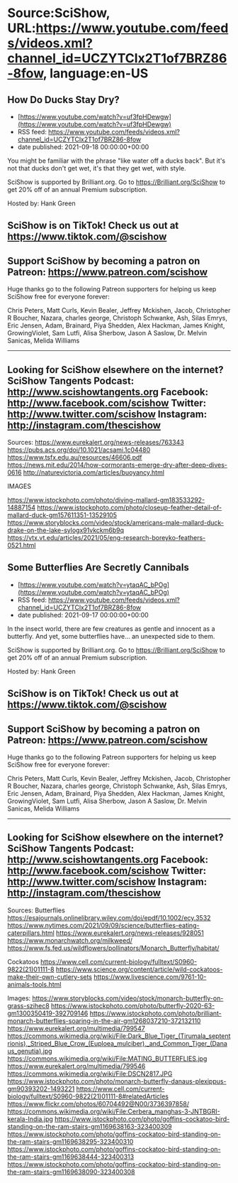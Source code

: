 # Source:SciShow, URL:https://www.youtube.com/feeds/videos.xml?channel_id=UCZYTClx2T1of7BRZ86-8fow, language:en-US

## How Do Ducks Stay Dry?
 - [https://www.youtube.com/watch?v=uf3fpHDewgw](https://www.youtube.com/watch?v=uf3fpHDewgw)
 - RSS feed: https://www.youtube.com/feeds/videos.xml?channel_id=UCZYTClx2T1of7BRZ86-8fow
 - date published: 2021-09-18 00:00:00+00:00

You might be familiar with the phrase "like water off a ducks back". But it's not that ducks don't get wet, it's that they get wet, with style.

SciShow is supported by Brilliant.org. Go to https://Brilliant.org/SciShow to get 20% off of an annual Premium subscription. 

Hosted by: Hank Green

SciShow is on TikTok!  Check us out at https://www.tiktok.com/@scishow 
----------
Support SciShow by becoming a patron on Patreon: https://www.patreon.com/scishow
----------
Huge thanks go to the following Patreon supporters for helping us keep SciShow free for everyone forever:

Chris Peters, Matt Curls, Kevin Bealer, Jeffrey Mckishen, Jacob, Christopher R Boucher, Nazara, charles george, Christoph Schwanke, Ash, Silas Emrys, Eric Jensen, Adam, Brainard, Piya Shedden, Alex Hackman, James Knight, GrowingViolet, Sam Lutfi, Alisa Sherbow, Jason A Saslow, Dr. Melvin Sanicas, Melida Williams

----------
Looking for SciShow elsewhere on the internet?
SciShow Tangents Podcast: http://www.scishowtangents.org
Facebook: http://www.facebook.com/scishow
Twitter: http://www.twitter.com/scishow
Instagram: http://instagram.com/thescishow
----------
Sources:
https://www.eurekalert.org/news-releases/763343
https://pubs.acs.org/doi/10.1021/acsami.1c04480
https://www.tsfx.edu.au/resources/46606.pdf
https://news.mit.edu/2014/how-cormorants-emerge-dry-after-deep-dives-0616
http://naturevictoria.com/articles/buoyancy.html

IMAGES

https://www.istockphoto.com/photo/diving-mallard-gm183533292-14887154
https://www.istockphoto.com/photo/closeup-feather-detail-of-mallard-duck-gm157611351-13529105
https://www.storyblocks.com/video/stock/americans-male-mallard-duck-drake-on-the-lake-sylogx91vkckm6b9q
https://vtx.vt.edu/articles/2021/05/eng-research-boreyko-feathers-0521.html

## Some Butterflies Are Secretly Cannibals
 - [https://www.youtube.com/watch?v=ytaqAC_bPOg](https://www.youtube.com/watch?v=ytaqAC_bPOg)
 - RSS feed: https://www.youtube.com/feeds/videos.xml?channel_id=UCZYTClx2T1of7BRZ86-8fow
 - date published: 2021-09-17 00:00:00+00:00

In the insect world, there are few creatures as gentle and innocent as a butterfly. And yet, some butterflies have… an unexpected side to them.

SciShow is supported by Brilliant.org. Go to https://Brilliant.org/SciShow to get 20% off of an annual Premium subscription. 

Hosted by: Hank Green

SciShow is on TikTok!  Check us out at https://www.tiktok.com/@scishow 
----------
Support SciShow by becoming a patron on Patreon: https://www.patreon.com/scishow
----------
Huge thanks go to the following Patreon supporters for helping us keep SciShow free for everyone forever:

Chris Peters, Matt Curls, Kevin Bealer, Jeffrey Mckishen, Jacob, Christopher R Boucher, Nazara, charles george, Christoph Schwanke, Ash, Silas Emrys, Eric Jensen, Adam, Brainard, Piya Shedden, Alex Hackman, James Knight, GrowingViolet, Sam Lutfi, Alisa Sherbow, Jason A Saslow, Dr. Melvin Sanicas, Melida Williams

----------
Looking for SciShow elsewhere on the internet?
SciShow Tangents Podcast: http://www.scishowtangents.org
Facebook: http://www.facebook.com/scishow
Twitter: http://www.twitter.com/scishow
Instagram: http://instagram.com/thescishow
----------
Sources:
Butterflies
https://esajournals.onlinelibrary.wiley.com/doi/epdf/10.1002/ecy.3532 
https://www.nytimes.com/2021/09/09/science/butterflies-eating-caterpillars.html
https://www.eurekalert.org/news-releases/928051 
https://www.monarchwatch.org/milkweed/ 
https://www.fs.fed.us/wildflowers/pollinators/Monarch_Butterfly/habitat/ 

Cockatoos
https://www.cell.com/current-biology/fulltext/S0960-9822(21)01111-8
https://www.science.org/content/article/wild-cockatoos-make-their-own-cutlery-sets
https://www.livescience.com/9761-10-animals-tools.html 

Images:
https://www.storyblocks.com/video/stock/monarch-butterfly-on-grass-szihec8
https://www.istockphoto.com/photo/butterfly-2020-63-gm1300350419-392709146
https://www.istockphoto.com/photo/brilliant-monarch-butterflies-soaring-in-the-air-gm1268037210-372132110
https://www.eurekalert.org/multimedia/799547
https://commons.wikimedia.org/wiki/File:Dark_Blue_Tiger_(Tirumala_septentrionis),_Striped_Blue_Crow_(Euploea_mulciber),_and_Common_Tiger_(Danaus_genutia).jpg
https://commons.wikimedia.org/wiki/File:MATING_BUTTERFLIES.jpg
https://www.eurekalert.org/multimedia/799546
https://commons.wikimedia.org/wiki/File:DSCN2817.JPG
https://www.istockphoto.com/photo/monarch-butterfly-danaus-plexippus-gm90393202-1493221
https://www.cell.com/current-biology/fulltext/S0960-9822(21)01111-8#relatedArticles
https://www.flickr.com/photos/60704492@N00/3736397858/
https://commons.wikimedia.org/wiki/File:Cerbera_manghas-3-JNTBGRI-kerala-India.jpg
https://www.istockphoto.com/photo/goffins-cockatoo-bird-standing-on-the-ram-stairs-gm1169638163-323400309
https://www.istockphoto.com/photo/goffins-cockatoo-bird-standing-on-the-ram-stairs-gm1169638295-323400310
https://www.istockphoto.com/photo/goffins-cockatoo-bird-standing-on-the-ram-stairs-gm1169638444-323400313
https://www.istockphoto.com/photo/goffins-cockatoo-bird-standing-on-the-ram-stairs-gm1169638090-323400308

